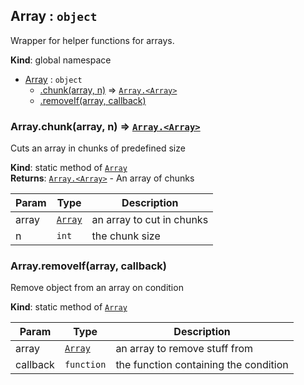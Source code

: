 <a name="Array"></a>
## Array : <code>object</code>
Wrapper for helper functions for arrays.

**Kind**: global namespace  

* [Array](#Array) : <code>object</code>
  * [.chunk(array, n)](#Array.chunk) ⇒ <code>[Array.&lt;Array&gt;](#Array)</code>
  * [.removeIf(array, callback)](#Array.removeIf)

<a name="Array.chunk"></a>
### Array.chunk(array, n) ⇒ <code>[Array.&lt;Array&gt;](#Array)</code>
Cuts an array in chunks of predefined size

**Kind**: static method of <code>[Array](#Array)</code>  
**Returns**: <code>[Array.&lt;Array&gt;](#Array)</code> - An array of chunks  

| Param | Type | Description |
| --- | --- | --- |
| array | <code>[Array](#Array)</code> | an array to cut in chunks |
| n | <code>int</code> | the chunk size |

<a name="Array.removeIf"></a>
### Array.removeIf(array, callback)
Remove object from an array on condition

**Kind**: static method of <code>[Array](#Array)</code>  

| Param | Type | Description |
| --- | --- | --- |
| array | <code>[Array](#Array)</code> | an array to remove stuff from |
| callback | <code>function</code> | the function containing the condition |

